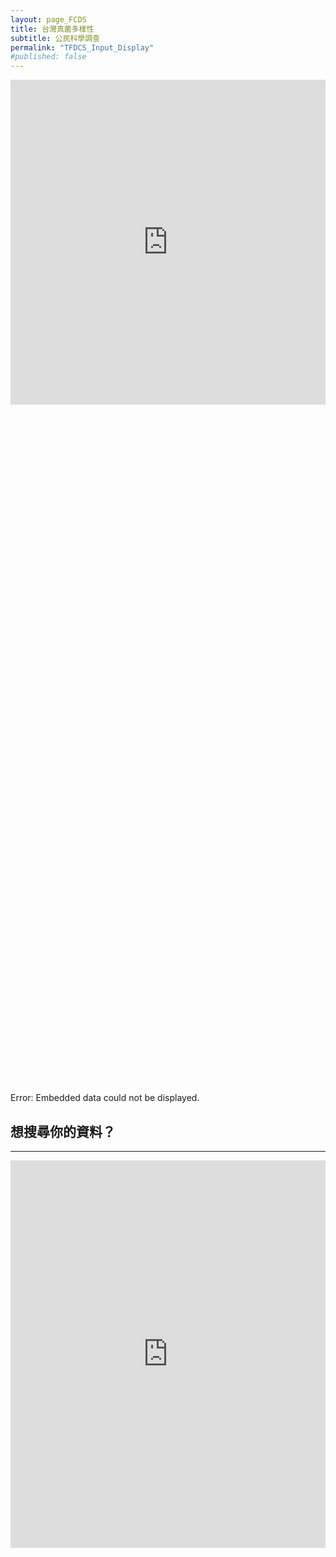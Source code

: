 ```yaml
---
layout: page_FCDS
title: 台灣真菌多樣性
subtitle: 公民科學調查
permalink: "TFDCS_Input_Display"
#published: false
---
```

<iframe referrerpolicy="no-referrer-when-downgrade" height="520" width="100%" style="border:none;" src="https://view-awesome-table.com/-MdcEQCP3pRK4wRmkIG_/view"></iframe>
<object data="https://script.google.com/macros/s/AKfycbzFx8a-4MCdhV_W1QAyZnhPfndtDw42Xh5PJB3ypv4Af7YbbW_EuNbJut4Px6E5BewxjQ/exec" width="100%" height="1100">
    <embed src="https://script.google.com/macros/s/AKfycbzFx8a-4MCdhV_W1QAyZnhPfndtDw42Xh5PJB3ypv4Af7YbbW_EuNbJut4Px6E5BewxjQ/exec" width="100%" height="1100"></embed>
    Error: Embedded data could not be displayed.
</object>
<h2>想搜尋你的資料？</h2>
<hr>
<iframe referrerpolicy="no-referrer-when-downgrade" height="620" width="100%" style="border:none;" src="https://view-awesome-table.com/-MdcIcYQ-6J01f22E6UG/view"></iframe>



